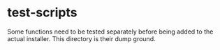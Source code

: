 # test-scripts

Some functions need to be tested separately before being added to the
actual installer. This directory is their dump ground.

